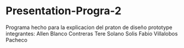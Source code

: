 # Presentation-Progra-2
Programa hecho para la explicacion del praton de diseño prototype
integrantes:
Allen Blanco Contreras
Tere Solano Solis
Fabio Villalobos  Pacheco
